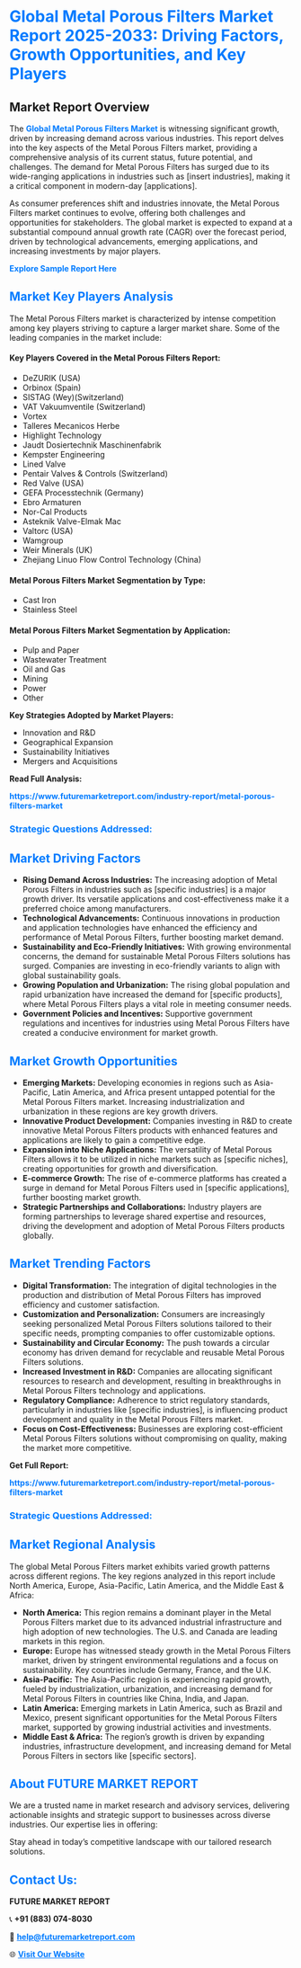 <h1 style="color: #007BFF;">Global Metal Porous Filters Market Report 2025-2033: Driving Factors, Growth Opportunities, and Key Players</h1>

<section id="overview">
<h2>Market Report Overview</h2>
<p>The <a href="https://www.futuremarketreport.com/industry-report/metal-porous-filters-market" style="color: #007BFF; text-decoration: none;"><strong>Global Metal Porous Filters Market</strong></a> is witnessing significant growth, driven by increasing demand across various industries. This report delves into the key aspects of the Metal Porous Filters market, providing a comprehensive analysis of its current status, future potential, and challenges. The demand for Metal Porous Filters has surged due to its wide-ranging applications in industries such as [insert industries], making it a critical component in modern-day [applications].</p>
<p>As consumer preferences shift and industries innovate, the Metal Porous Filters market continues to evolve, offering both challenges and opportunities for stakeholders. The global market is expected to expand at a substantial compound annual growth rate (CAGR) over the forecast period, driven by technological advancements, emerging applications, and increasing investments by major players.</p>
</section>

<section id="overview">
<p><a href="https://www.futuremarketreport.com/request-sample/reportId=32060" style="color: #007BFF; text-decoration: none;"><strong>Explore Sample Report Here</strong></a></p>
</section>

<section id="key-players">
<h2 style="color: #007BFF;">Market Key Players Analysis</h2>
<p>The Metal Porous Filters market is characterized by intense competition among key players striving to capture a larger market share. Some of the leading companies in the market include:</p>
<h4>Key Players Covered in the Metal Porous Filters Report:</h4>
<ul><li>DeZURIK (USA)</li><li>Orbinox (Spain)</li><li>SISTAG (Wey)(Switzerland)</li><li>VAT Vakuumventile (Switzerland)</li><li>Vortex</li><li>Talleres Mecanicos Herbe</li><li>Highlight Technology</li><li>Jaudt Dosiertechnik Maschinenfabrik</li><li>Kempster Engineering</li><li>Lined Valve</li><li>Pentair Valves &amp; Controls (Switzerland)</li><li>Red Valve (USA)</li><li>GEFA Processtechnik (Germany)</li><li>Ebro Armaturen</li><li>Nor-Cal Products</li><li>Asteknik Valve-Elmak Mac</li><li>Valtorc (USA)</li><li>Wamgroup</li><li>Weir Minerals (UK)</li><li>Zhejiang Linuo Flow Control Technology (China)</li></ul>
<h4>Metal Porous Filters Market Segmentation by Type:</h4>
<ul><li>Cast Iron</li><li>Stainless Steel</li></ul>

<h4>Metal Porous Filters Market Segmentation by Application:</h4>
<ul><li>Pulp and Paper</li><li>Wastewater Treatment</li><li>Oil and Gas</li><li>Mining</li><li>Power</li><li>Other</li></ul>
<p><strong>Key Strategies Adopted by Market Players:</strong></p>
<ul>
<li>Innovation and R&D</li>
<li>Geographical Expansion</li>
<li>Sustainability Initiatives</li>
<li>Mergers and Acquisitions</li>
</ul>
</section>

<section>
<p><strong>Read Full Analysis: </strong></p><a href="https://www.futuremarketreport.com/industry-report/metal-porous-filters-market" style="color: #007BFF; text-decoration: none;"><strong>https://www.futuremarketreport.com/industry-report/metal-porous-filters-market</strong></a>
<h3 style="color: #007BFF;">Strategic Questions Addressed:</h3>
</section>

<section id="driving-factors">
<h2 style="color: #007BFF;">Market Driving Factors</h2>
<ul>
<li><strong>Rising Demand Across Industries:</strong> The increasing adoption of Metal Porous Filters in industries such as [specific industries] is a major growth driver. Its versatile applications and cost-effectiveness make it a preferred choice among manufacturers.</li>
<li><strong>Technological Advancements:</strong> Continuous innovations in production and application technologies have enhanced the efficiency and performance of Metal Porous Filters, further boosting market demand.</li>
<li><strong>Sustainability and Eco-Friendly Initiatives:</strong> With growing environmental concerns, the demand for sustainable Metal Porous Filters solutions has surged. Companies are investing in eco-friendly variants to align with global sustainability goals.</li>
<li><strong>Growing Population and Urbanization:</strong> The rising global population and rapid urbanization have increased the demand for [specific products], where Metal Porous Filters plays a vital role in meeting consumer needs.</li>
<li><strong>Government Policies and Incentives:</strong> Supportive government regulations and incentives for industries using Metal Porous Filters have created a conducive environment for market growth.</li>
</ul>
</section>

<section id="growth-opportunities">
<h2 style="color: #007BFF;">Market Growth Opportunities</h2>
<ul>
<li><strong>Emerging Markets:</strong> Developing economies in regions such as Asia-Pacific, Latin America, and Africa present untapped potential for the Metal Porous Filters market. Increasing industrialization and urbanization in these regions are key growth drivers.</li>
<li><strong>Innovative Product Development:</strong> Companies investing in R&D to create innovative Metal Porous Filters products with enhanced features and applications are likely to gain a competitive edge.</li>
<li><strong>Expansion into Niche Applications:</strong> The versatility of Metal Porous Filters allows it to be utilized in niche markets such as [specific niches], creating opportunities for growth and diversification.</li>
<li><strong>E-commerce Growth:</strong> The rise of e-commerce platforms has created a surge in demand for Metal Porous Filters used in [specific applications], further boosting market growth.</li>
<li><strong>Strategic Partnerships and Collaborations:</strong> Industry players are forming partnerships to leverage shared expertise and resources, driving the development and adoption of Metal Porous Filters products globally.</li>
</ul>
</section>

<section id="trending-factors">
<h2 style="color: #007BFF;">Market Trending Factors</h2>
<ul>
<li><strong>Digital Transformation:</strong> The integration of digital technologies in the production and distribution of Metal Porous Filters has improved efficiency and customer satisfaction.</li>
<li><strong>Customization and Personalization:</strong> Consumers are increasingly seeking personalized Metal Porous Filters solutions tailored to their specific needs, prompting companies to offer customizable options.</li>
<li><strong>Sustainability and Circular Economy:</strong> The push towards a circular economy has driven demand for recyclable and reusable Metal Porous Filters solutions.</li>
<li><strong>Increased Investment in R&D:</strong> Companies are allocating significant resources to research and development, resulting in breakthroughs in Metal Porous Filters technology and applications.</li>
<li><strong>Regulatory Compliance:</strong> Adherence to strict regulatory standards, particularly in industries like [specific industries], is influencing product development and quality in the Metal Porous Filters market.</li>
<li><strong>Focus on Cost-Effectiveness:</strong> Businesses are exploring cost-efficient Metal Porous Filters solutions without compromising on quality, making the market more competitive.</li>
</ul>
</section>

<section>
<p><strong>Get Full Report: </strong></p><a href="https://www.futuremarketreport.com/industry-report/metal-porous-filters-market" style="color: #007BFF; text-decoration: none;"><strong>https://www.futuremarketreport.com/industry-report/metal-porous-filters-market</strong></a>
<h3 style="color: #007BFF;">Strategic Questions Addressed:</h3>
</section>


<section id="regional-analysis">
<h2 style="color: #007BFF;">Market Regional Analysis</h2>
<p>The global Metal Porous Filters market exhibits varied growth patterns across different regions. The key regions analyzed in this report include North America, Europe, Asia-Pacific, Latin America, and the Middle East & Africa:</p>
<ul>
<li><strong>North America:</strong> This region remains a dominant player in the Metal Porous Filters market due to its advanced industrial infrastructure and high adoption of new technologies. The U.S. and Canada are leading markets in this region.</li>
<li><strong>Europe:</strong> Europe has witnessed steady growth in the Metal Porous Filters market, driven by stringent environmental regulations and a focus on sustainability. Key countries include Germany, France, and the U.K.</li>
<li><strong>Asia-Pacific:</strong> The Asia-Pacific region is experiencing rapid growth, fueled by industrialization, urbanization, and increasing demand for Metal Porous Filters in countries like China, India, and Japan.</li>
<li><strong>Latin America:</strong> Emerging markets in Latin America, such as Brazil and Mexico, present significant opportunities for the Metal Porous Filters market, supported by growing industrial activities and investments.</li>
<li><strong>Middle East & Africa:</strong> The region’s growth is driven by expanding industries, infrastructure development, and increasing demand for Metal Porous Filters in sectors like [specific sectors].</li>
</ul>
</section>

<footer>
<h2 style="color: #007BFF;">About FUTURE MARKET REPORT</h2>
<p>We are a trusted name in market research and advisory services, delivering actionable insights and strategic support to businesses across diverse industries. Our expertise lies in offering:</p>

<p>Stay ahead in today’s competitive landscape with our tailored research solutions.</p>

<h2 style="color: #007BFF;">Contact Us:</h2>
<p><strong>FUTURE MARKET REPORT</strong></p>
<p>📞 <strong>+91 (883) 074-8030</strong></p>
<p>📧 <strong><a href="mailto:help@futuremarketreport.com" style="color: #007BFF;">help@futuremarketreport.com</a></strong></p>
<p>🌐 <strong><a href="https://www.futuremarketreport.com/" style="color: #007BFF;">Visit Our Website</a></strong></p>
</footer>